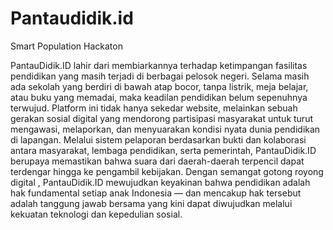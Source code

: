 # Pantaudidik.id
Smart Population Hackaton

PantauDidik.ID lahir dari membiarkannya terhadap ketimpangan fasilitas pendidikan yang masih terjadi di berbagai pelosok negeri. Selama masih ada sekolah yang berdiri di bawah atap bocor, tanpa listrik, meja belajar, atau buku yang memadai, maka keadilan pendidikan belum sepenuhnya terwujud. Platform ini tidak hanya sekedar website, melainkan sebuah gerakan sosial digital yang mendorong partisipasi masyarakat untuk turut mengawasi, melaporkan, dan menyuarakan kondisi nyata dunia pendidikan di lapangan. Melalui sistem pelaporan berdasarkan bukti dan kolaborasi antara masyarakat, lembaga pendidikan, serta pemerintah, PantauDidik.ID berupaya memastikan bahwa suara dari daerah-daerah terpencil dapat terdengar hingga ke pengambil kebijakan. Dengan semangat gotong royong digital , PantauDidik.ID mewujudkan keyakinan bahwa pendidikan adalah hak fundamental setiap anak Indonesia — dan mencakup hak tersebut adalah tanggung jawab bersama yang kini dapat diwujudkan melalui kekuatan teknologi dan kepedulian sosial.


